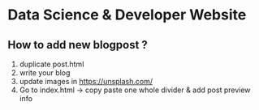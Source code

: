 # Data Science & Developer Website

## How to add new blogpost ?

1. duplicate post.html
2. write your blog
3. update images in https://unsplash.com/
4. Go to index.html -> copy paste one whole divider & add post preview info
